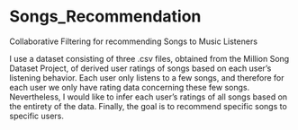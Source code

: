 # Songs_Recommendation
Collaborative Filtering for recommending Songs to Music Listeners

I use a dataset consisting of three .csv files, obtained from the Million Song Dataset Project, of derived user ratings of songs based on each user’s listening behavior. Each user only listens to a few songs, and therefore for each user we only have rating data concerning these few songs. Nevertheless, I would like to infer each user’s ratings of all songs based on the entirety of the data.
Finally, the goal is to recommend specific songs to specific users.

